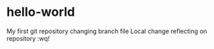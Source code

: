 # hello-world
My first git repository changing branch file
Local change reflecting on repository
:wq!
